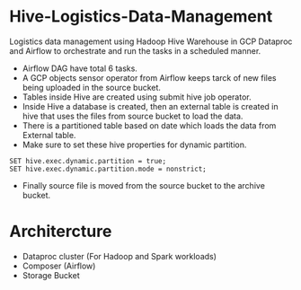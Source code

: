 # Hive-Logistics-Data-Management

Logistics data management using Hadoop Hive Warehouse in GCP Dataproc and Airflow to orchestrate and run the tasks in a scheduled manner.

- Airflow DAG have total 6 tasks.
- A GCP objects sensor operator from Airflow keeps tarck of new files being uploaded in the source bucket.
- Tables inside Hive are created using submit hive job operator.
- Inside Hive a database is created, then an external table is created in hive that uses the files from source bucket to load the data.
- There is a partitioned table based on date which loads the data from External table.
- Make sure to set these hive properties for dynamic partition.
```
SET hive.exec.dynamic.partition = true;
SET hive.exec.dynamic.partition.mode = nonstrict;
```
- Finally source file is moved from the source bucket to the archive bucket.

# Architercture

- Dataproc cluster (For Hadoop and Spark workloads)
- Composer (Airflow)
- Storage Bucket
